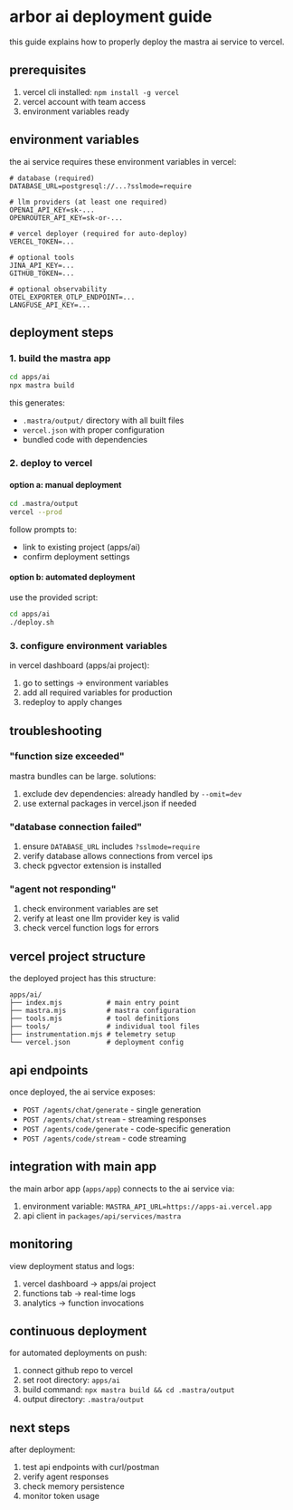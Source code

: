 # arbor ai deployment guide

this guide explains how to properly deploy the mastra ai service to vercel.

## prerequisites

1. vercel cli installed: `npm install -g vercel`
2. vercel account with team access
3. environment variables ready

## environment variables

the ai service requires these environment variables in vercel:

```env
# database (required)
DATABASE_URL=postgresql://...?sslmode=require

# llm providers (at least one required)
OPENAI_API_KEY=sk-...
OPENROUTER_API_KEY=sk-or-...

# vercel deployer (required for auto-deploy)
VERCEL_TOKEN=...

# optional tools
JINA_API_KEY=...
GITHUB_TOKEN=...

# optional observability
OTEL_EXPORTER_OTLP_ENDPOINT=...
LANGFUSE_API_KEY=...
```

## deployment steps

### 1. build the mastra app

```bash
cd apps/ai
npx mastra build
```

this generates:
- `.mastra/output/` directory with all built files
- `vercel.json` with proper configuration
- bundled code with dependencies

### 2. deploy to vercel

#### option a: manual deployment

```bash
cd .mastra/output
vercel --prod
```

follow prompts to:
- link to existing project (apps/ai)
- confirm deployment settings

#### option b: automated deployment

use the provided script:

```bash
cd apps/ai
./deploy.sh
```

### 3. configure environment variables

in vercel dashboard (apps/ai project):

1. go to settings → environment variables
2. add all required variables for production
3. redeploy to apply changes

## troubleshooting

### "function size exceeded"

mastra bundles can be large. solutions:
1. exclude dev dependencies: already handled by `--omit=dev`
2. use external packages in vercel.json if needed

### "database connection failed"

1. ensure `DATABASE_URL` includes `?sslmode=require`
2. verify database allows connections from vercel ips
3. check pgvector extension is installed

### "agent not responding"

1. check environment variables are set
2. verify at least one llm provider key is valid
3. check vercel function logs for errors

## vercel project structure

the deployed project has this structure:

```
apps/ai/
├── index.mjs           # main entry point
├── mastra.mjs          # mastra configuration
├── tools.mjs           # tool definitions
├── tools/              # individual tool files
├── instrumentation.mjs # telemetry setup
└── vercel.json         # deployment config
```

## api endpoints

once deployed, the ai service exposes:

- `POST /agents/chat/generate` - single generation
- `POST /agents/chat/stream` - streaming responses
- `POST /agents/code/generate` - code-specific generation
- `POST /agents/code/stream` - code streaming

## integration with main app

the main arbor app (`apps/app`) connects to the ai service via:

1. environment variable: `MASTRA_API_URL=https://apps-ai.vercel.app`
2. api client in `packages/api/services/mastra`

## monitoring

view deployment status and logs:
1. vercel dashboard → apps/ai project
2. functions tab → real-time logs
3. analytics → function invocations

## continuous deployment

for automated deployments on push:

1. connect github repo to vercel
2. set root directory: `apps/ai`
3. build command: `npx mastra build && cd .mastra/output`
4. output directory: `.mastra/output`

## next steps

after deployment:
1. test api endpoints with curl/postman
2. verify agent responses
3. check memory persistence
4. monitor token usage